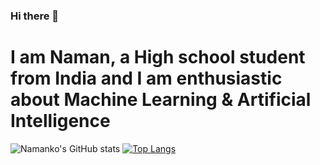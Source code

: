 ### Hi there 👋
# I am Naman, a High school student from India and I am enthusiastic about Machine Learning & Artificial Intelligence

![Namanko's GitHub stats](https://github-readme-stats.vercel.app/api?username=namanko&show_icons=true)
[![Top Langs](https://github-readme-stats.vercel.app/api/top-langs/?username=namanko)](https://github.com/anuraghazra/github-readme-stats)


<!--
**namanko/namanko** is a ✨ _special_ ✨ repository because its `README.md` (this file) appears on your GitHub profile.

Here are some ideas to get you started:

- 🔭 I’m currently working on ...
- 🌱 I’m currently learning ...
- 👯 I’m looking to collaborate on ...
- 🤔 I’m looking for help with ...
- 💬 Ask me about ...
- 📫 How to reach me: ...
- 😄 Pronouns: ...
- ⚡ Fun fact: ...
-->
